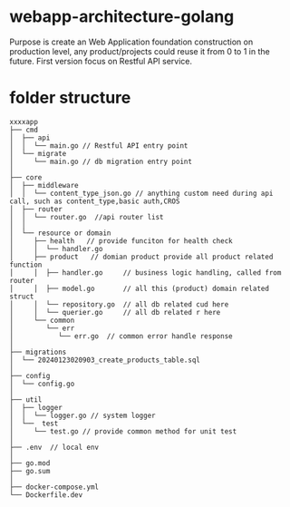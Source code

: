 # webapp-architecture-golang
Purpose is create an Web Application foundation construction on production level, any product/projects could reuse it from 0 to 1 in the future.
First version focus on Restful API service. 


# folder structure
```
xxxxapp
├── cmd
│  ├── api
│  │  └── main.go // Restful API entry point 
│  └── migrate 
│     └── main.go // db migration entry point
│
├── core
│  ├── middleware
│  │  └── content_type_json.go // anything custom need during api call, such as content_type,basic auth,CROS 
│  ├── router
│  │  └── router.go  //api router list
│  │
│  └── resource or domain 
│     ├── health   // provide funciton for health check
│     │  └── handler.go  
│     ├── product   // domian product provide all product related function
│     │  ├── handler.go     // business logic handling, called from router
│     │  ├── model.go       // all this (product) domain related struct
│     │  └── repository.go  // all db related cud here
│     │  └── querier.go     // all db related r here
│     └── common
│        └── err 
│           └── err.go  // common error handle response
│
├── migrations
│  └── 20240123020903_create_products_table.sql
│
├── config
│  └── config.go
│
├── util
│  ├── logger
│  │  └── logger.go // system logger
│  └──  test
│     └── test.go // provide common method for unit test
│
├── .env  // local env
│
├── go.mod
├── go.sum
│
├── docker-compose.yml
└── Dockerfile.dev
```


